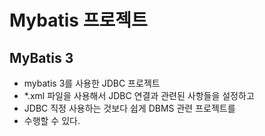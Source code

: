 # Mybatis 프로젝트

## MyBatis 3

* mybatis 3를 사용한 JDBC 프로젝트
* *.xml 파일을  사용해서 JDBC 연결과 관련된 사항들을 설정하고
* JDBC 직정 사용하는 것보다 쉽게 DBMS 관련 프로젝트를 
* 수행할 수 있다.